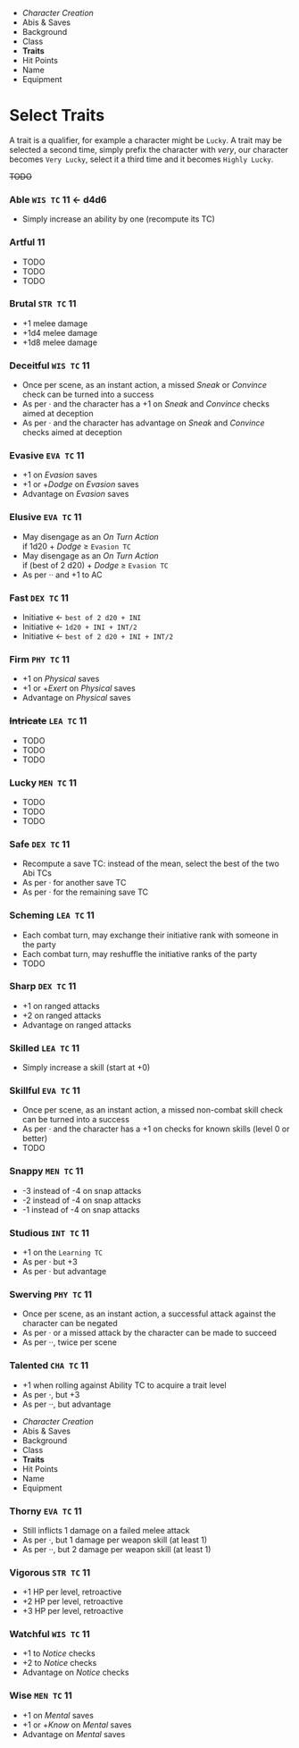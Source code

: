 
<!-- .margin.compass -->
* _Character Creation_
* Abis & Saves
* Background
* Class
* **Traits**
* Hit Points
* Name
* Equipment


# Select Traits

A trait is a qualifier, for example a character might be `Lucky`. A trait may be selected a second time, simply prefix the character with _very_, our character becomes `Very Lucky`, select it a third time and it becomes `Highly Lucky`.

~~TODO~~

<!-- <div.trait> -->

### Able `WIS TC` **11 ← d4d6**
* Simply increase an ability by one (recompute its TC)

<!-- </div> -->

<!-- <div.trait> -->

### Artful **11**
* TODO
* TODO
* TODO

<!-- </div> -->

<!-- <div.trait> -->

### Brutal `STR TC` **11**
* +1 melee damage
* +1d4 melee damage
* +1d8 melee damage

<!-- </div> -->

<!-- <div.trait> -->

### Deceitful `WIS TC` **11**
* Once per scene, as an instant action, a missed _Sneak_ or _Convince_ check can be turned into a success
* As per · and the character has a +1 on _Sneak_ and _Convince_ checks aimed at deception
* As per · and the character has advantage on _Sneak_ and _Convince_ checks aimed at deception

<!-- </div> -->

<!-- <div.trait> -->

### Evasive `EVA TC` **11**
* +1 on _Evasion_ saves
* +1 or +_Dodge_ on _Evasion_ saves
* Advantage on _Evasion_ saves

<!-- </div> -->

<!-- <div.trait> -->

### Elusive `EVA TC` **11**
* May disengage as an _On Turn Action_<br/>if 1d20 + _Dodge_ ≥ `Evasion TC`
* May disengage as an _On Turn Action_<br/>if (best of 2 d20) + _Dodge_ ≥ `Evasion TC`
* As per ·· and +1 to AC

<!-- </div> -->

<!-- <div.trait> -->

### Fast `DEX TC` **11**
* Initiative ← `best of 2 d20 + INI`
* Initiative ← `1d20 + INI + INT/2`
* Initiative ← `best of 2 d20 + INI + INT/2`

<!-- </div> -->

<!-- <div.trait> -->

### Firm `PHY TC` **11**
* +1 on _Physical_ saves
* +1 or +_Exert_ on _Physical_ saves
* Advantage on _Physical_ saves

<!-- </div> -->

<!-- <div.trait> -->

### ~~Intricate~~ `LEA TC` **11**
* TODO
* TODO
* TODO

<!-- </div> -->

<!-- <div.trait> -->

### Lucky `MEN TC` **11**
* TODO
* TODO
* TODO

<!-- </div> -->

<!-- <div.trait> -->

### Safe `DEX TC` **11**
* Recompute a save TC: instead of the mean, select the best of the two Abi TCs
* As per · for another save TC
* As per · for the remaining save TC

<!-- </div> -->

<!-- <div.trait> -->

### Scheming `LEA TC` **11**
* Each combat turn,  may exchange their initiative rank with someone in the party
* Each combat turn,  may reshuffle the initiative ranks of the party
* TODO

<!-- </div> -->

<!-- <div.trait> -->

### Sharp `DEX TC` **11**
* +1 on ranged attacks
* +2 on ranged attacks
* Advantage on ranged attacks

<!-- </div> -->

<!-- <div.trait> -->

### Skilled `LEA TC` **11**
* Simply increase a skill (start at +0)

<!-- </div> -->

<!-- <div.trait> -->

### Skillful `EVA TC` **11**
* Once per scene, as an instant action, a missed non-combat skill check can be turned into a success
* As per · and the character has a +1 on checks for known skills (level 0 or better)
* TODO

<!-- </div> -->

<!-- <div.trait> -->

### Snappy `MEN TC` **11**
* -3 instead of -4 on snap attacks
* -2 instead of -4 on snap attacks
* -1 instead of -4 on snap attacks

<!-- </div> -->

<!-- <div.trait> -->

### Studious `INT TC` **11**
* +1 on the `Learning TC`
* As per · but +3
* As per · but advantage

<!-- </div> -->

<!-- <div.trait> -->

### Swerving `PHY TC` **11**
* Once per scene, as an instant action, a successful attack against the character can be negated
* As per · or a missed attack by the character can be made to succeed
* As per ··, twice per scene

<!-- </div> -->

<!-- <div.trait> -->

### Talented `CHA TC` **11**
* +1 when rolling against Ability TC to acquire a trait level
* As per ·, but +3
* As per ··, but advantage

<!-- </div> -->


<!-- PAGE BREAK traits -->


<!-- .margin.compass -->
* _Character Creation_
* Abis & Saves
* Background
* Class
* **Traits**
* Hit Points
* Name
* Equipment


<!-- <div.trait> -->

### Thorny `EVA TC` **11**
* Still inflicts 1 damage on a failed melee attack
* As per ·, but 1 damage per weapon skill (at least 1)
* As per ··, but 2 damage per weapon skill (at least 1)

<!-- </div> -->

<!-- <div.trait> -->

### Vigorous `STR TC` **11**
* +1 HP per level, retroactive
* +2 HP per level, retroactive
* +3 HP per level, retroactive

<!-- </div> -->

<!-- <div.trait> -->

### Watchful `WIS TC` **11**
* +1 to _Notice_ checks
* +2 to _Notice_ checks
* Advantage on _Notice_ checks

<!-- </div> -->

<!-- <div.trait> -->

### Wise `MEN TC` **11**
* +1 on _Mental_ saves
* +1 or +_Know_ on _Mental_ saves
* Advantage on _Mental_ saves

<!-- </div> -->

<script>

onDocumentReady(function() {
  var ab = [ 1, 2 ]; var max = [ 4, 6 ]
  var es = document
    .querySelectorAll('section[data-aa-title="traits"] h3 strong')
  es.forEach(function(e, i) {
    e.title = `${i + 1} / ${es.length} -> ${max[0] * max[1]}`;
    e.textContent = `${ab[0]}${ab[1]}`;
    if (i === 0) {
      e.textContent = `${e.textContent} ← d${max[0]}d${max[1]}`;
    }
    ab[1] = ab[1] + 1; if (ab[1] > max[1]) { ab[0] = ab[0] + 1; ab[1] = 1; }
  });
});

</script>

